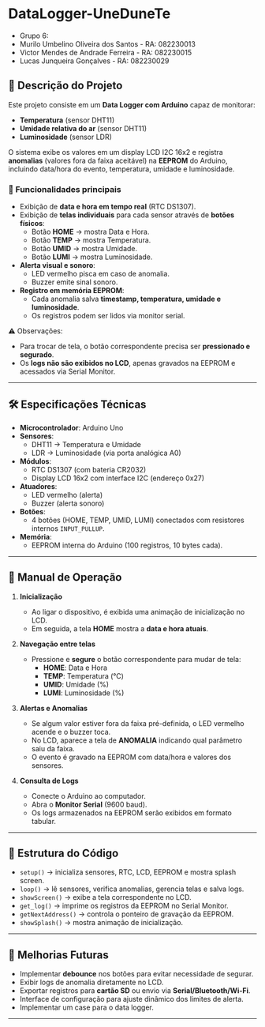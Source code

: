 # DataLogger-UneDuneTe

- Grupo 6:
- Murilo Umbelino Oliveira dos Santos - RA: 082230013
- Victor Mendes de Andrade Ferreira - RA: 082230015
- Lucas Junqueira Gonçalves - RA: 082230029

## 📌 Descrição do Projeto
Este projeto consiste em um **Data Logger com Arduino** capaz de monitorar:
- **Temperatura** (sensor DHT11)  
- **Umidade relativa do ar** (sensor DHT11)  
- **Luminosidade** (sensor LDR)  

O sistema exibe os valores em um display LCD I2C 16x2 e registra **anomalias** (valores fora da faixa aceitável) na **EEPROM** do Arduino, incluindo data/hora do evento, temperatura, umidade e luminosidade.  

### 🔔 Funcionalidades principais
- Exibição de **data e hora em tempo real** (RTC DS1307).  
- Exibição de **telas individuais** para cada sensor através de **botões físicos**:  
  - Botão **HOME** → mostra Data e Hora.  
  - Botão **TEMP** → mostra Temperatura.  
  - Botão **UMID** → mostra Umidade.  
  - Botão **LUMI** → mostra Luminosidade.  
- **Alerta visual e sonoro**:  
  - LED vermelho pisca em caso de anomalia.  
  - Buzzer emite sinal sonoro.  
- **Registro em memória EEPROM**:  
  - Cada anomalia salva **timestamp, temperatura, umidade e luminosidade**.  
  - Os registros podem ser lidos via monitor serial.  

⚠️ Observações:  
- Para trocar de tela, o botão correspondente precisa ser **pressionado e segurado**.  
- Os **logs não são exibidos no LCD**, apenas gravados na EEPROM e acessados via Serial Monitor.  

---

## 🛠️ Especificações Técnicas

- **Microcontrolador**: Arduino Uno  
- **Sensores**:
  - DHT11 → Temperatura e Umidade  
  - LDR → Luminosidade (via porta analógica A0)  
- **Módulos**:
  - RTC DS1307 (com bateria CR2032)  
  - Display LCD 16x2 com interface I2C (endereço 0x27)  
- **Atuadores**:
  - LED vermelho (alerta)  
  - Buzzer (alerta sonoro)  
- **Botões**:
  - 4 botões (HOME, TEMP, UMID, LUMI) conectados com resistores internos `INPUT_PULLUP`.  
- **Memória**:
  - EEPROM interna do Arduino (100 registros, 10 bytes cada).  

---

## 📖 Manual de Operação

1. **Inicialização**  
   - Ao ligar o dispositivo, é exibida uma animação de inicialização no LCD.  
   - Em seguida, a tela **HOME** mostra a **data e hora atuais**.  

2. **Navegação entre telas**  
   - Pressione e **segure** o botão correspondente para mudar de tela:  
     - **HOME**: Data e Hora  
     - **TEMP**: Temperatura (°C)  
     - **UMID**: Umidade (%)  
     - **LUMI**: Luminosidade (%)  

3. **Alertas e Anomalias**  
   - Se algum valor estiver fora da faixa pré-definida, o LED vermelho acende e o buzzer toca.  
   - No LCD, aparece a tela de **ANOMALIA** indicando qual parâmetro saiu da faixa.  
   - O evento é gravado na EEPROM com data/hora e valores dos sensores.  

4. **Consulta de Logs**  
   - Conecte o Arduino ao computador.  
   - Abra o **Monitor Serial** (9600 baud).  
   - Os logs armazenados na EEPROM serão exibidos em formato tabular.  

---

## 📂 Estrutura do Código
- `setup()` → inicializa sensores, RTC, LCD, EEPROM e mostra splash screen.  
- `loop()` → lê sensores, verifica anomalias, gerencia telas e salva logs.  
- `showScreen()` → exibe a tela correspondente no LCD.  
- `get_log()` → imprime os registros da EEPROM no Serial Monitor.  
- `getNextAddress()` → controla o ponteiro de gravação da EEPROM.  
- `showSplash()` → mostra animação de inicialização.  

---

## 🚀 Melhorias Futuras
- Implementar **debounce** nos botões para evitar necessidade de segurar.  
- Exibir logs de anomalia diretamente no LCD.  
- Exportar registros para **cartão SD** ou envio via **Serial/Bluetooth/Wi-Fi**.  
- Interface de configuração para ajuste dinâmico dos limites de alerta.  
- Implementar um case para o data logger.

---
